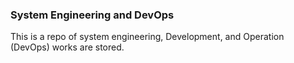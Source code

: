 ### System Engineering and DevOps
This is a repo of system engineering, Development, and Operation (DevOps)
works are stored.
